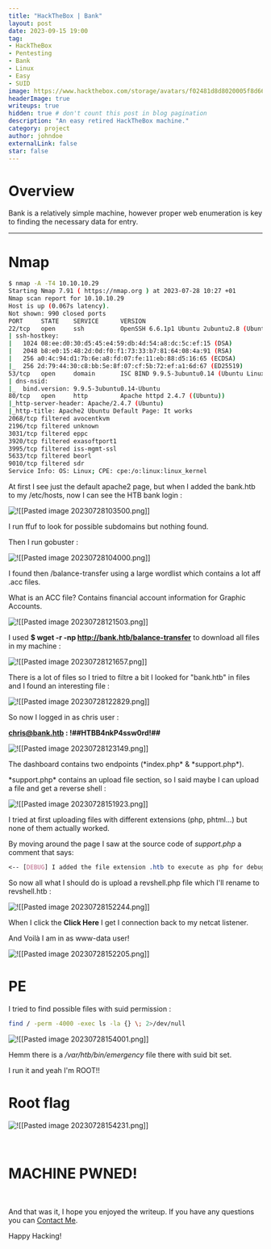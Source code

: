 ```yaml
---
title: "HackTheBox | Bank"
layout: post
date: 2023-09-15 19:00
tag: 
- HackTheBox
- Pentesting
- Bank
- Linux
- Easy
- SUID
image: https://www.hackthebox.com/storage/avatars/f02481d8d8020005f8d66115b3bfae11.png
headerImage: true
writeups: true
hidden: true # don't count this post in blog pagination
description: "An easy retired HackTheBox machine."
category: project
author: johndoe
externalLink: false
star: false
---
```


# Overview

Bank is a relatively simple machine, however proper web enumeration is key to finding the necessary data for entry.

---

# Nmap

```bash
$ nmap -A -T4 10.10.10.29
Starting Nmap 7.91 ( https://nmap.org ) at 2023-07-28 10:27 +01
Nmap scan report for 10.10.10.29
Host is up (0.067s latency).
Not shown: 990 closed ports
PORT     STATE    SERVICE      VERSION
22/tcp   open     ssh          OpenSSH 6.6.1p1 Ubuntu 2ubuntu2.8 (Ubuntu Linux; protocol 2.0)
| ssh-hostkey: 
|   1024 08:ee:d0:30:d5:45:e4:59:db:4d:54:a8:dc:5c:ef:15 (DSA)
|   2048 b8:e0:15:48:2d:0d:f0:f1:73:33:b7:81:64:08:4a:91 (RSA)
|   256 a0:4c:94:d1:7b:6e:a8:fd:07:fe:11:eb:88:d5:16:65 (ECDSA)
|_  256 2d:79:44:30:c8:bb:5e:8f:07:cf:5b:72:ef:a1:6d:67 (ED25519)
53/tcp   open     domain       ISC BIND 9.9.5-3ubuntu0.14 (Ubuntu Linux)
| dns-nsid: 
|_  bind.version: 9.9.5-3ubuntu0.14-Ubuntu
80/tcp   open     http         Apache httpd 2.4.7 ((Ubuntu))
|_http-server-header: Apache/2.4.7 (Ubuntu)
|_http-title: Apache2 Ubuntu Default Page: It works
2068/tcp filtered avocentkvm
2196/tcp filtered unknown
3031/tcp filtered eppc
3920/tcp filtered exasoftport1
3995/tcp filtered iss-mgmt-ssl
5633/tcp filtered beorl
9010/tcp filtered sdr
Service Info: OS: Linux; CPE: cpe:/o:linux:linux_kernel
```

At first I see just the default apache2 page, but when I added the bank.htb to my /etc/hosts, now I can see the HTB bank login :

![!\[\[Pasted image 20230728103500.png\]\]](<../../../assets/images/HTBPics/Pasted image 20230728103500.png>)

I run ffuf to look for possible subdomains but nothing found.

Then I run gobuster :

![!\[\[Pasted image 20230728104000.png\]\]](<../../../assets/images/HTBPics/Pasted image 20230728104000.png>)

I found then /balance-transfer using a large wordlist which contains a lot aff .acc files.
<p>What is an ACC file? Contains financial account information for Graphic Accounts.</p>

![!\[\[Pasted image 20230728121503.png\]\]](<../../../assets/images/HTBPics/Pasted image 20230728121503.png>)

I used **$ wget -r -np http://bank.htb/balance-transfer** to download all files in my machine :

![!\[\[Pasted image 20230728121657.png\]\]](<../../../assets/images/HTBPics/Pasted image 20230728121657.png>)

There is a lot of files so I tried to filtre a bit I looked for "bank.htb" in files and I found an interesting file :

![!\[\[Pasted image 20230728122829.png\]\]](<../../../assets/images/HTBPics/Pasted image 20230728122829.png>)

So now I logged in as chris user : 
<p></p>

**chris@bank.htb : !##HTBB4nkP4ssw0rd!##**

![!\[\[Pasted image 20230728123149.png\]\]](<../../../assets/images/HTBPics/Pasted image 20230728123149.png>)

<p>The dashboard contains two endpoints (*index.php* & *support.php*).</p>
*support.php* contains an upload file section, so I said maybe I can upload a file and get a reverse shell :

![!\[\[Pasted image 20230728151923.png\]\]](<../../../assets/images/HTBPics/Pasted image 20230728151923.png>)

I tried at first uploading files with different extensions (php, phtml...) but none of them actually worked.

By moving around the page I saw at the source code of *support.php* a comment that says:

```css
<-- [DEBUG] I added the file extension .htb to execute as php for debugging purposes only [DEBUG] -->
```

So now all what I should do is upload a revshell.php file which I'll rename to revshell.htb :

![!\[\[Pasted image 20230728152244.png\]\]](<../../../assets/images/HTBPics/Pasted image 20230728152244.png>)

When I click the **Click Here** I get I connection back to my netcat listener. 

And Voilà I am in as www-data user!

![!\[\[Pasted image 20230728152205.png\]\]](<../../../assets/images/HTBPics/Pasted image 20230728152205.png>)

# PE
I tried to find possible files with suid permission :

```bash
find / -perm -4000 -exec ls -la {} \; 2>/dev/null
```

![!\[\[Pasted image 20230728154001.png\]\]](<../../../assets/images/HTBPics/Pasted image 20230728154001.png>)

Hemm there is a */var/htb/bin/emergency* file there with suid bit set.
<p></p>

I run it and yeah I'm ROOT!!

# Root flag

![!\[\[Pasted image 20230728154231.png\]\]](<../../../assets/images/HTBPics/Pasted image 20230728154231.png>)

<br/>

# MACHINE PWNED!

<br/>

And that was it, I hope you enjoyed the writeup. If you have any questions you can [Contact Me](https://www.linkedin.com/in/hichamouardi).

<p>Happy Hacking!</p>